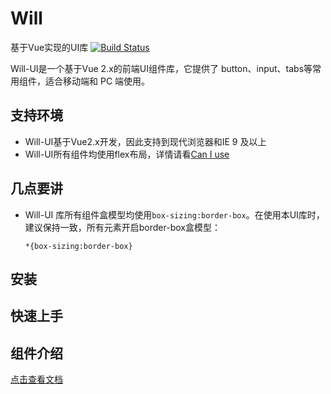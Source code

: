 # Will
基于Vue实现的UI库      [![Build Status](https://travis-ci.org/lynchuh/Will.svg?branch=master)](https://travis-ci.org/lynchuh/Will)

Will-UI是一个基于Vue 2.x的前端UI组件库，它提供了 button、input、tabs等常用组件，适合移动端和 PC 端使用。

## 支持环境
- Will-UI基于Vue2.x开发，因此支持到现代浏览器和IE 9 及以上
- Will-UI所有组件均使用flex布局，详情请看[Can I use](https://caniuse.com/#search=flex)

## 几点要讲
- Will-UI 库所有组件盒模型均使用`box-sizing:border-box`。在使用本UI库时，建议保持一致，所有元素开启border-box盒模型：

    `*{box-sizing:border-box}`

## 安装


## 快速上手

## 组件介绍
  [点击查看文档](https://lynchuh.github.io/Will/)
